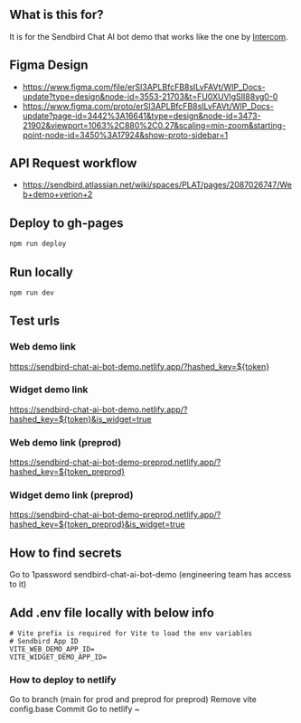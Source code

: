 ## What is this for?
It is for the Sendbird Chat AI bot demo that works like the one by [Intercom](https://www.intercom.com/view-demos).

## Figma Design
- https://www.figma.com/file/erSI3APLBfcFB8sILvFAVt/WIP_Docs-update?type=design&node-id=3553-21703&t=FU0XUVlgSII88yg0-0
- https://www.figma.com/proto/erSI3APLBfcFB8sILvFAVt/WIP_Docs-update?page-id=3442%3A16641&type=design&node-id=3473-21902&viewport=1063%2C880%2C0.27&scaling=min-zoom&starting-point-node-id=3450%3A17924&show-proto-sidebar=1

## API Request workflow
- https://sendbird.atlassian.net/wiki/spaces/PLAT/pages/2087026747/Web+demo+verion+2

## Deploy to gh-pages
```bash
npm run deploy
```
## Run locally
```bash
npm run dev
```
## Test urls

### Web demo link
https://sendbird-chat-ai-bot-demo.netlify.app/?hashed_key=${token}

### Widget demo link
https://sendbird-chat-ai-bot-demo.netlify.app/?hashed_key=${token}&is_widget=true

### Web demo link (preprod)
https://sendbird-chat-ai-bot-demo-preprod.netlify.app/?hashed_key=${token_preprod}

### Widget demo link (preprod)
https://sendbird-chat-ai-bot-demo-preprod.netlify.app/?hashed_key=${token_preprod}&is_widget=true

## How to find secrets
Go to 1password
sendbird-chat-ai-bot-demo (engineering team has access to it)

## Add .env file locally with below info
```
# Vite prefix is required for Vite to load the env variables
# Sendbird App ID
VITE_WEB_DEMO_APP_ID=
VITE_WIDGET_DEMO_APP_ID=
```

### How to deploy to netlify
Go to branch (main for prod and preprod for preprod)
Remove vite config.base
Commit
Go to netlify ~
